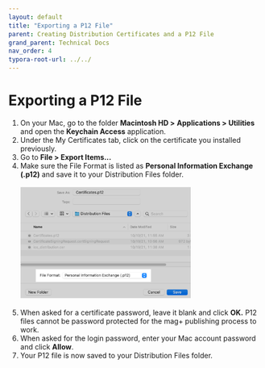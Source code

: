 ```yaml
---
layout: default
title: "Exporting a P12 File"
parent: Creating Distribution Certificates and a P12 File
grand_parent: Technical Docs
nav_order: 4
typora-root-url: ../../
---
```


# Exporting a P12 File

1. On your Mac, go to the folder **Macintosh HD >** **Applications > Utilities** and open the **Keychain Access** application.
2. Under the My Certificates tab, click on the certificate you installed previously.
3. Go to **File > Export Items...**
4. Make sure the File Format is listed as **Personal Information Exchange (.p12)** and save it to your Distribution Files folder.<br /><br />
   <img src="/files/images/export-p12-file.png" alt="export-p12-file" style="zoom: 33%;" /> <br /><br />
5. When asked for a certificate password, leave it blank and click **OK.** P12 files cannot be password protected for the mag+ publishing process to work.
6. When asked for the login password, enter your Mac account password and click **Allow**.
7. Your P12 file is now saved to your Distribution Files folder.
